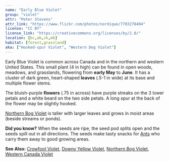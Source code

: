 ```yaml
---
name: "Early Blue Violet"
group: "violet"
attr: "Peter Stevens"
attr_link: "https://www.flickr.com/photos/nordique/7703278404"
license: "CC BY"
license_link: "https://creativecommons.org/licenses/by/2.0/"
location: [bc,ab,sk,mb]
habitat: [forest,grassland]
aka: ["Hooked-spur Violet", "Western Dog Violet"]
---
```

Early Blue Violet is common across Canada and in the northern and western United States. This small plant (4 in high) can be found in open woods, meadows, and grasslands, flowering from **early May** to **June**. It has a cluster of dark green, heart-shaped **leaves** (.5-1 in wide) at its base and multiple flower stems.

The bluish-purple **flowers** (.75 in across) have purple streaks on the 3 lower petals and a white beard on the two side petals. A long spur at the back of the flower may be slightly hooked.

[Northern Bog Violet](/plants/norbvio/) is taller with larger leaves and grows in moist areas (beside streams or ponds).

**Did you know?** When the seeds are ripe, the seed pod splits open and the seeds spill out in all directions. The seeds make tasty snacks for [Ants](/insects/ants/) who carry them away to good growing areas.

<!-- generated, do not edit -->
**See Also:**
[Crowfoot Violet](/plants/crowvio/),
[Downy Yellow Violet](/plants/downvio/),
[Northern Bog Violet](/plants/norbvio/),
[Western Canada Violet](/plants/westcanvio/)
